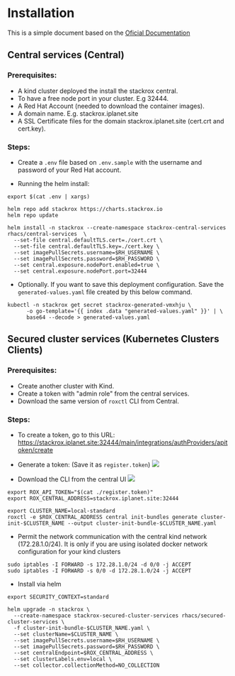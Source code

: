 # Installation

This is a simple document based on the [Oficial Documentation](https://github.com/stackrox/helm-charts/tree/main/3.69.1/central-services)

## Central services (Central)

### Prerequisites:

* A kind cluster deployed the install the stackrox central.
* To have a free node port in your cluster. E.g 32444.
* A Red Hat Account (needed to download the container images).
* A domain name. E.g. stackrox.iplanet.site
* A SSL Certificate files for the domain stackrox.iplanet.site (cert.crt and cert.key).

### Steps:

* Create a `.env` file based on `.env.sample` with the username and password of your Red Hat account.

* Running the helm install:

```
export $(cat .env | xargs)

helm repo add stackrox https://charts.stackrox.io
helm repo update

helm install -n stackrox --create-namespace stackrox-central-services rhacs/central-services  \
  --set-file central.defaultTLS.cert=./cert.crt \
  --set-file central.defaultTLS.key=./cert.key \
  --set imagePullSecrets.username=$RH_USERNAME \
  --set imagePullSecrets.password=$RH_PASSWORD \
  --set central.exposure.nodePort.enabled=true \
  --set central.exposure.nodePort.port=32444
```

* Optionally. If you want to save this deployment configuration. Save the `generated-values.yaml` file created by this below command.
```
kubectl -n stackrox get secret stackrox-generated-vmxhju \
      -o go-template='{{ index .data "generated-values.yaml" }}' | \
      base64 --decode > generated-values.yaml
```

## Secured cluster services (Kubernetes Clusters Clients)

### Prerequisites:

* Create another cluster with Kind.
* Create a token with "admin role" from the central services.
* Download the same version of `roxctl` CLI from Central. 

### Steps:

* To create a token, go to this URL: https://stackrox.iplanet.site:32444/main/integrations/authProviders/apitoken/create

* Generate a token: (Save it as `register.token`)
![](https://i.imgur.com/p9WqHFz.png)

* Download the CLI from the central UI
![](https://imgur.com/9zdzlAx.png)
```
export ROX_API_TOKEN="$(cat ./register.token)"
export ROX_CENTRAL_ADDRESS=stackrox.iplanet.site:32444

export CLUSTER_NAME=local-standard
roxctl -e $ROX_CENTRAL_ADDRESS central init-bundles generate cluster-init-$CLUSTER_NAME --output cluster-init-bundle-$CLUSTER_NAME.yaml
```

* Permit the network communication with the central kind network (172.28.1.0/24). It is only if you are using isolated docker network configuration for your kind clusters
```
sudo iptables -I FORWARD -s 172.28.1.0/24 -d 0/0 -j ACCEPT
sudo iptables -I FORWARD -s 0/0 -d 172.28.1.0/24 -j ACCEPT
```

* Install via helm 
```
export SECURITY_CONTEXT=standard

helm upgrade -n stackrox \
  --create-namespace stackrox-secured-cluster-services rhacs/secured-cluster-services \
  -f cluster-init-bundle-$CLUSTER_NAME.yaml \
  --set clusterName=$CLUSTER_NAME \
  --set imagePullSecrets.username=$RH_USERNAME \
  --set imagePullSecrets.password=$RH_PASSWORD \
  --set centralEndpoint=$ROX_CENTRAL_ADDRESS \
  --set clusterLabels.env=local \
  --set collector.collectionMethod=NO_COLLECTION
```
